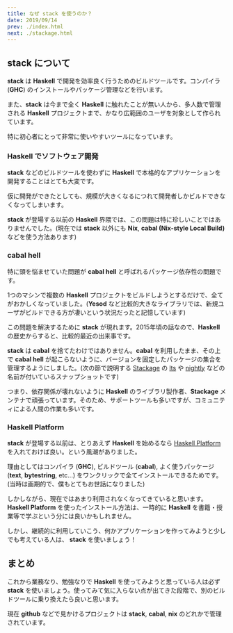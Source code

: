 ```yaml
---
title: なぜ stack を使うのか？
date: 2019/09/14
prev: ./index.html
next: ./stackage.html
---
```


## stack について

**stack** は **Haskell** で開発を効率良く行うためのビルドツールです。コンパイラ (**GHC**) のインストールやパッケージ管理などを行います。

また、**stack** は今まで全く **Haskell** に触れたことが無い人から、多人数で管理される **Haskell** プロジェクトまで、かなり広範囲のユーザを対象として作られています。

特に初心者にとって非常に使いやすいツールになっています。

### Haskell でソフトウェア開発

**stack** などのビルドツールを使わずに **Haskell** で本格的なアプリケーションを開発することはとても大変です。

仮に開発ができたとしても、規模が大きくなるにつれて開発者しかビルドできなくなってしまいます。

**stack** が登場する以前の **Haskell** 界隈では、この問題は特に珍しいことではありませんでした。(現在では **stack** 以外にも **Nix**, **cabal (Nix-style Local Build)** などを使う方法あります)

### cabal hell

特に頭を悩ませていた問題が **cabal hell** と呼ばれるパッケージ依存性の問題です。

1つのマシンで複数の **Haskell** プロジェクトをビルドしようとするだけで、全てがおかしくなっていました。(**Yesod** など比較的大きなライブラリでは、新規ユーザがビルドできる方が凄いという状況だったと記憶しています)

この問題を解決するために **stack** が現れます。2015年頃の話なので、**Haskell** の歴史からすると、比較的最近の出来事です。

**stack** は **cabal** を捨てたわけではありません。**cabal** を利用したまま、その上で **cabal hell** が起こらないように、バージョンを固定したパッケージの集合を管理するようにしました。(次の節で説明する [Stackage](https://www.stackage.org/) の [lts](https://www.stackage.org/lts) や [nightly](https://www.stackage.org/nightly) などの名前が付いているスナップショットです)

つまり、依存関係が壊れないように **Haskell** のライブラリ製作者、**Stackage** メンテナで頑張っています。そのため、サポートツールも多いですが、コミュニティによる人間の作業も多いです。

### Haskell Platform

**stack** が登場する以前は、とりあえず **Haskell** を始めるなら [Haskell Platform](https://www.haskell.org/platform/) を入れておけば良い。という風潮がありました。

理由としてはコンパイラ (**GHC**), ビルドツール (**cabal**), よく使うパッケージ (**text**, **bytestring**, etc...) をワンクリックで全てインストールできるためです。(当時は画期的で、僕もとてもお世話になりました)

しかしながら、現在ではあまり利用されなくなってきていると思います。**Haskell Platform** を使ったインストール方法は、一時的に **Haskell** を書籍・授業等で学ぶという分には良いかもしれません。

しかし、継続的に利用していこう、何かアプリケーションを作ってみようと少しでも考えている人は、 **stack** を使いましょう！

## まとめ

これから業務なり、勉強なりで **Haskell** を使ってみようと思っている人は必ず **stack** を使いましょう。使ってみて気に入らない点が出てきた段階で、別のビルドツールに乗り換えたら良いと思います。

現在 **github** などで見かけるプロジェクトは **stack**, **cabal**, **nix** のどれかで管理されています。
